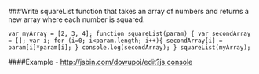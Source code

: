 ###Write squareList function that takes an array of numbers and returns a new array where each number is squared.


`var myArray = [2, 3, 4];
function squareList(param) {
  var secondArray = [];
  var i;
  for (i=0; i<param.length; i++){
    secondArray[i] = param[i]*param[i];
  }
  console.log(secondArray);
}
squareList(myArray);`

####Example - http://jsbin.com/dowupoj/edit?js,console